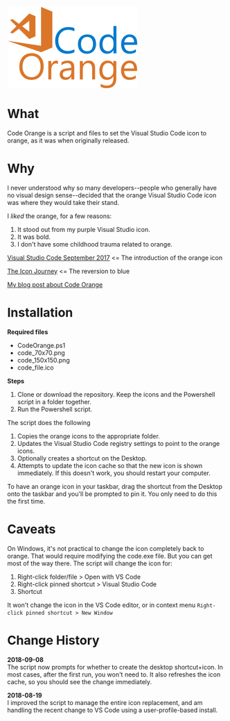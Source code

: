 ![](code-orange-heading.png)

# What
Code Orange is a script and files to set the Visual Studio Code icon to orange, as it was when originally released.

# Why
I never understood why so many developers--people who generally have no visual design sense--decided that the orange Visual Studio Code icon was where they would take their stand.

I *liked* the orange, for a few reasons:
1.  It stood out from my purple Visual Studio icon.
2.  It was bold.
3.  I don't have some childhood trauma related to orange.

[Visual Studio Code September 2017](https://code.visualstudio.com/updates/v1_17#_new-visual-studio-code-logo) <= The introduction of the orange icon

[The Icon Journey](https://code.visualstudio.com/blogs/2017/10/24/theicon) <= The reversion to blue

[My blog post about Code Orange](https://www.softwaremeadows.com/posts/tidbits_vs_code-_orange_icon_resurrection/)

# Installation
**Required files**    
*	CodeOrange.ps1
*	code_70x70.png
*	code_150x150.png
*	code_file.ico

**Steps**    
1.	Clone or download the repository. Keep the icons and the Powershell script in a folder together.
2.	Run the Powershell script.

The script does the following
1.	Copies the orange icons to the appropriate folder.
2.	Updates the Visual Studio Code registry settings to point to the orange icons.
3.	Optionally creates a shortcut on the Desktop.
4.	Attempts to update the icon cache so that the new icon is shown immediately. If this doesn't work, you should restart your computer.

To have an orange icon in your taskbar, drag the shortcut from the Desktop onto the taskbar and you'll be prompted to pin it. You only need to do this the first time.

# Caveats
On Windows, it's not practical to change the icon completely back to orange. That would require modifying the code.exe file. But you can get most of the way there. The script will change the icon for:

1.  Right-click folder/file > Open with VS Code
2.  Right-click pinned shortcut > Visual Studio Code
3.  Shortcut

It won't change the icon in the VS Code editor, or in context menu `Right-click pinned shortcut > New Window`

# Change History

**2018-09-08**  
The script now prompts for whether to create the desktop shortcut+icon. In most cases, after the first run, you won't need to. It also refreshes the icon cache, so you should see the change immediately.

**2018-08-19**  
I improved the script to manage the entire icon replacement, and am handling the recent change to VS Code using a user-profile-based install.

